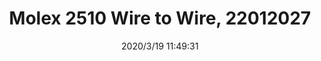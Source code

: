 ﻿---
layout: post 
title: Molex 2510 Wire to Wire,  22012027
tags: 22012027
categories: wire-harness
overview: KK 254 Crimp Housing, Friction Ramp, 2 Circuits, Natural,Crimp Housings,Series 2695
series: 2695
part_number: 22012027
thumb_img: static/202003/250-thumb-20200319195102.jpg
image: static/202003/250-20200319195102.jpg
date: 2020/3/19 11:49:31
---



